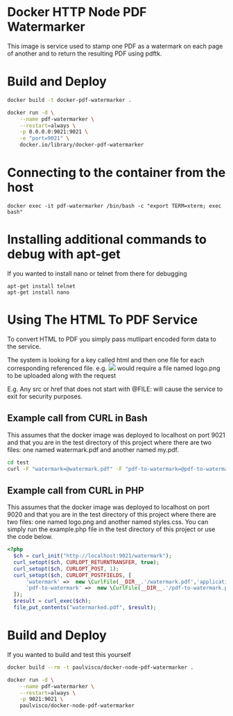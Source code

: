 Docker HTTP Node PDF Watermarker
========================

This image is service used to stamp one PDF as a watermark on each page of another and to
return the resulting PDF using pdftk.

# Build and Deploy

```bash
docker build -t docker-pdf-watermarker .

docker run -d \
    --name pdf-watermarker \
    --restart=always \
    -p 0.0.0.0:9021:9021 \
    -e "port=9021" \
    docker.io/library/docker-pdf-watermarker
```

# Connecting to the container from the host

```
docker exec -it pdf-watermarker /bin/bash -c "export TERM=xterm; exec bash"
```

# Installing additional commands to debug with apt-get
If you wanted to install nano or telnet from there for debugging
```
apt-get install telnet
apt-get install nano
```

# Using The HTML To PDF Service
To convert HTML to PDF you simply pass mutlipart encoded form data to the service.

The system is looking for a key called html and then one file for each corresponding referenced file. e.g. <img src="@FILE:logo.png"> would require a file named logo.png to be uploaded along with the request

E.g. Any src or href that does not start with @FILE: will cause the service to exit for security purposes.

## Example call from CURL in Bash
This assumes that the docker image was deployed to localhost on port 9021 and that you are in the test directory of this project where there are two files: one named watermark.pdf and another named my.pdf.

```bash
cd test
curl -F "watermark=@watermark.pdf" -F "pdf-to-watermark=@pdf-to-watermark.pdf" http://localhost:9021/watermark > watermarked.pdf
```

## Example call from CURL in PHP
This assumes that the docker image was deployed to localhost on port 9020 and that you are in the test directory of this project where there are two files: one named logo.png and another named styles.css. You can simply run the example.php file in the test directory of this project or use the code below.

```php
<?php
  $ch = curl_init("http://localhost:9021/watermark");
  curl_setopt($ch, CURLOPT_RETURNTRANSFER, true);
  curl_setopt($ch, CURLOPT_POST, 1);
  curl_setopt($ch, CURLOPT_POSTFIELDS, [
      'watermark' =>  new \CurlFile(__DIR__.'/watermark.pdf','application/pdf','watermark.pdf'),
      'pdf-to-watermark' =>  new \CurlFile(__DIR__.'/pdf-to-watermark.pdf','application/pdf','my.pdf')
  ]);
  $result = curl_exec($ch);
  file_put_contents("watermarked.pdf", $result);
```

# Build and Deploy

If you wanted to build and test this yourself

```bash
docker build --rm -t paulvisco/docker-node-pdf-watermarker .

docker run -d \
    --name pdf-watermarker \
    --restart=always \
    -p 9021:9021 \
    paulvisco/docker-node-pdf-watermarker
```
